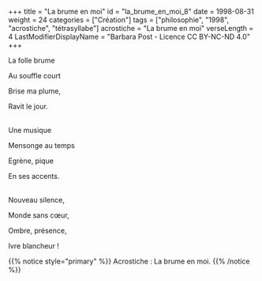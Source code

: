+++
title = "La brume en moi"
id = "la_brume_en_moi_8"
date = 1998-08-31
weight = 24
categories = ["Création"]
tags = ["philosophie", "1998", "acrostiche", "tétrasyllabe"]
acrostiche = "La brume en moi"
verseLength = 4
LastModifierDisplayName = "Barbara Post - Licence CC BY-NC-ND 4.0"
+++

La folle brume

Au souffle court

Brise ma plume,

Ravit le jour.

 \
Une musique

Mensonge au temps

Egrène, pique

En ses accents.

 \
Nouveau silence,

Monde sans cœur,

Ombre, présence,

Ivre blancheur !

{{% notice style="primary" %}}
Acrostiche : La brume en moi.
{{% /notice %}}
